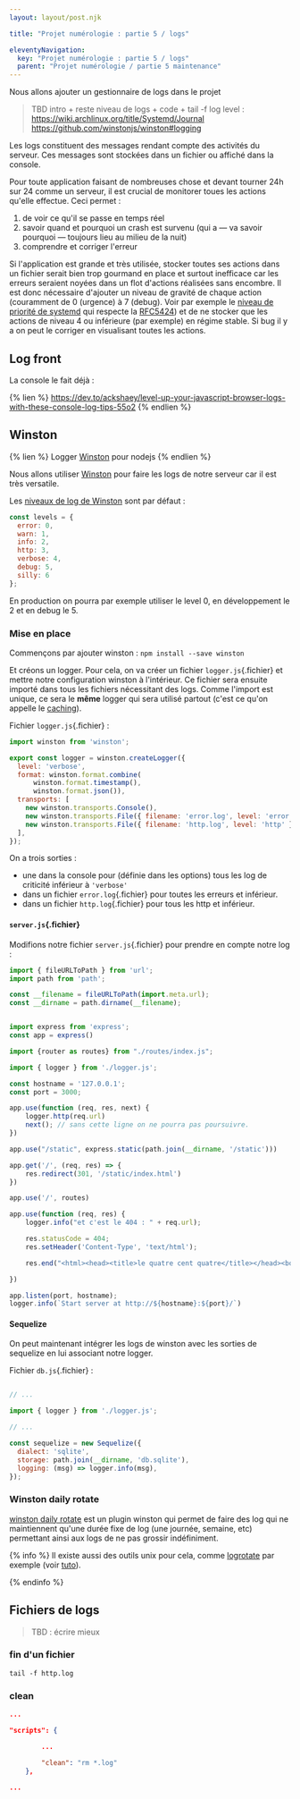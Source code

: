 ```yaml
---
layout: layout/post.njk

title: "Projet numérologie : partie 5 / logs"

eleventyNavigation:
  key: "Projet numérologie : partie 5 / logs"
  parent: "Projet numérologie / partie 5 maintenance"
---
```


<!-- début résumé -->

Nous allons ajouter un gestionnaire de logs dans le projet

<!-- fin résumé -->

> TBD intro + reste niveau de logs + code + tail -f
> log level : <https://wiki.archlinux.org/title/Systemd/Journal> <https://github.com/winstonjs/winston#logging>

Les logs constituent des messages rendant compte des activités du serveur. Ces messages sont stockées dans un fichier ou affiché dans la console.

Pour toute application faisant de nombreuses chose et devant tourner 24h sur 24 comme un serveur, il est crucial de monitorer toues les actions qu'elle effectue. Ceci permet :

1. de voir ce qu'il se passe en temps réel
2. savoir quand et pourquoi un crash est survenu (qui a — va savoir pourquoi — toujours lieu au milieu de la nuit)
3. comprendre et corriger l'erreur

Si l'application est grande et très utilisée, stocker toutes ses actions dans un fichier serait bien trop gourmand en place et surtout inefficace car les erreurs seraient noyées dans un flot d'actions réalisées sans encombre. Il est donc nécessaire d'ajouter un niveau de gravité de chaque action (couramment de 0 (urgence) à 7 (debug). Voir par exemple le [niveau de priorité de systemd](https://wiki.archlinux.org/title/Systemd/Journal#Priority_level) qui respecte la [RFC5424](https://www.rfc-editor.org/rfc/rfc5424)) et de ne stocker que les actions de niveau 4 ou inférieure (par exemple) en régime stable. Si bug il y a on peut le corriger en visualisant toutes les actions.

## Log front

La console le fait déjà :

{% lien %}
<https://dev.to/ackshaey/level-up-your-javascript-browser-logs-with-these-console-log-tips-55o2>
{% endlien %}

## Winston

{% lien %}
Logger [Winston](https://github.com/winstonjs/winston) pour nodejs
{% endlien %}

Nous allons utiliser [Winston](https://github.com/winstonjs/winston) pour faire les logs de notre serveur car il est très versatile.

Les [niveaux de log de Winston](https://github.com/winstonjs/winston) sont par défaut :

```js
const levels = { 
  error: 0,
  warn: 1,
  info: 2,
  http: 3,
  verbose: 4,
  debug: 5,
  silly: 6
};
```

En production on pourra par exemple utiliser le level 0, en développement le 2 et en debug le 5.

### Mise en place

Commençons par ajouter winston : `npm install --save winston`

Et créons un logger. Pour cela, on va créer un fichier `logger.js`{.fichier} et mettre notre configuration winston à l'intérieur. Ce fichier sera ensuite importé dans tous les fichiers nécessitant des logs. Comme l'import est unique, ce sera le **même** logger qui sera utilisé partout (c'est ce qu'on appelle le [caching](https://nodejs.org/docs/latest/api/modules.html#modules_caching)).

Fichier `logger.js`{.fichier} :

```js
import winston from 'winston';

export const logger = winston.createLogger({
  level: 'verbose',
  format: winston.format.combine(
      winston.format.timestamp(),
      winston.format.json()),
  transports: [
    new winston.transports.Console(),
    new winston.transports.File({ filename: 'error.log', level: 'error' }),
    new winston.transports.File({ filename: 'http.log', level: 'http' }),
  ],
});
```

On a trois sorties :

* une dans la console pour (définie dans les options) tous les log de criticité inférieur à `'verbose'`
* dans un fichier `error.log`{.fichier} pour toutes les erreurs et inférieur.
* dans un fichier `http.log`{.fichier} pour tous les http et inférieur.

#### `server.js`{.fichier}

Modifions notre fichier `server.js`{.fichier} pour prendre en compte notre log :

```js
import { fileURLToPath } from 'url';
import path from 'path';

const __filename = fileURLToPath(import.meta.url);
const __dirname = path.dirname(__filename);


import express from 'express';
const app = express()

import {router as routes} from "./routes/index.js";

import { logger } from './logger.js';

const hostname = '127.0.0.1';
const port = 3000;

app.use(function (req, res, next) {
    logger.http(req.url)
    next(); // sans cette ligne on ne pourra pas poursuivre.
})

app.use("/static", express.static(path.join(__dirname, '/static')))

app.get('/', (req, res) => {
    res.redirect(301, '/static/index.html')
})

app.use('/', routes)

app.use(function (req, res) {
    logger.info("et c'est le 404 : " + req.url);

    res.statusCode = 404;
    res.setHeader('Content-Type', 'text/html');

    res.end("<html><head><title>le quatre cent quatre</title></head><body><h1>Et c'est le 404.</h1></body></html>");

})

app.listen(port, hostname);
logger.info(`Start server at http://${hostname}:${port}/`)

```

#### Sequelize

On peut maintenant intégrer les logs de winston avec les sorties de sequelize en lui associant notre logger.

Fichier `db.js`{.fichier} :

```js

// ...

import { logger } from './logger.js';

// ...

const sequelize = new Sequelize({
  dialect: 'sqlite',
  storage: path.join(__dirname, 'db.sqlite'),
  logging: (msg) => logger.info(msg),
});
```

### Winston daily rotate

[winston daily rotate](https://github.com/winstonjs/winston-daily-rotate-file) est un plugin winston qui permet de faire des log qui ne maintiennent qu'une durée fixe de log (une journée, semaine, etc) permettant ainsi aux logs de ne pas grossir indéfiniment.

{% info %}
Il existe aussi des outils unix pour cela, comme [logrotate](https://doc.ubuntu-fr.org/logrotate) par exemple (voir [tuto](https://medium.com/techiee/log-rotation-with-forever-6d8a1797355b)).

{% endinfo %}

## Fichiers de logs

> TBD : écrire mieux

### fin d'un fichier

`tail -f http.log`

### clean

```json
...

"scripts": {

        ...

        "clean": "rm *.log"
    },

...
```
